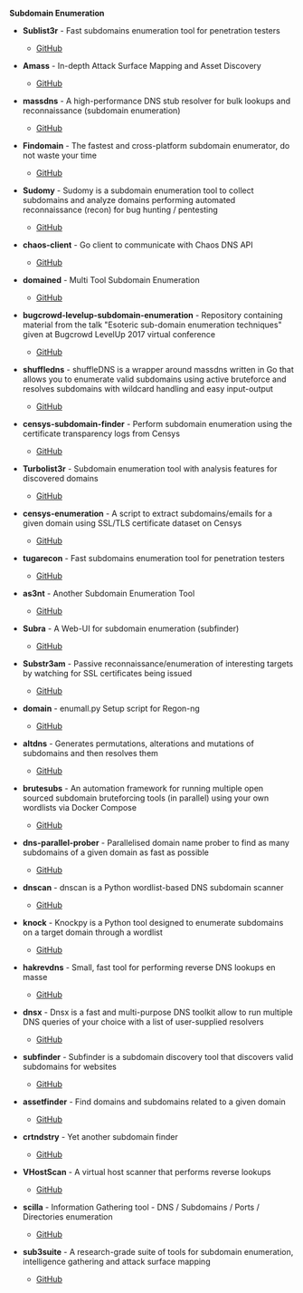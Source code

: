 **Subdomain Enumeration**

- **Sublist3r** - Fast subdomains enumeration tool for penetration testers
  - [GitHub](https://github.com/aboul3la/Sublist3r)

- **Amass** - In-depth Attack Surface Mapping and Asset Discovery
  - [GitHub](https://github.com/OWASP/Amass)

- **massdns** - A high-performance DNS stub resolver for bulk lookups and reconnaissance (subdomain enumeration)
  - [GitHub](https://github.com/blechschmidt/massdns)

- **Findomain** - The fastest and cross-platform subdomain enumerator, do not waste your time
  - [GitHub](https://github.com/Findomain/Findomain)

- **Sudomy** - Sudomy is a subdomain enumeration tool to collect subdomains and analyze domains performing automated reconnaissance (recon) for bug hunting / pentesting
  - [GitHub](https://github.com/Screetsec/Sudomy)

- **chaos-client** - Go client to communicate with Chaos DNS API
  - [GitHub](https://github.com/projectdiscovery/chaos-client)

- **domained** - Multi Tool Subdomain Enumeration
  - [GitHub](https://github.com/TypeError/domained)

- **bugcrowd-levelup-subdomain-enumeration** - Repository containing material from the talk "Esoteric sub-domain enumeration techniques" given at Bugcrowd LevelUp 2017 virtual conference
  - [GitHub](https://github.com/appsecco/bugcrowd-levelup-subdomainenumeration)

- **shuffledns** - shuffleDNS is a wrapper around massdns written in Go that allows you to enumerate valid subdomains using active bruteforce and resolves subdomains with wildcard handling and easy input-output
  - [GitHub](https://github.com/projectdiscovery/shuffledns)

- **censys-subdomain-finder** - Perform subdomain enumeration using the certificate transparency logs from Censys
  - [GitHub](https://github.com/christophetd/censys-subdomain-finder)

- **Turbolist3r** - Subdomain enumeration tool with analysis features for discovered domains
  - [GitHub](https://github.com/fleetcaptain/Turbolist3r)

- **censys-enumeration** - A script to extract subdomains/emails for a given domain using SSL/TLS certificate dataset on Censys
  - [GitHub](https://github.com/0xbharath/censys-enumeration)

- **tugarecon** - Fast subdomains enumeration tool for penetration testers
  - [GitHub](https://github.com/LordNeoStark/tugarecon)

- **as3nt** - Another Subdomain Enumeration Tool
  - [GitHub](https://github.com/cinerieus/as3nt)

- **Subra** - A Web-UI for subdomain enumeration (subfinder)
  - [GitHub](https://github.com/si9int/Subra)

- **Substr3am** - Passive reconnaissance/enumeration of interesting targets by watching for SSL certificates being issued
  - [GitHub](https://github.com/nexxai/Substr3am)

- **domain** - enumall.py Setup script for Regon-ng
  - [GitHub](https://github.com/jhaddix/domain/)

- **altdns** - Generates permutations, alterations and mutations of subdomains and then resolves them
  - [GitHub](https://github.com/infosec-au/altdns)

- **brutesubs** - An automation framework for running multiple open sourced subdomain bruteforcing tools (in parallel) using your own wordlists via Docker Compose
  - [GitHub](https://github.com/anshumanbh/brutesubs)

- **dns-parallel-prober** - Parallelised domain name prober to find as many subdomains of a given domain as fast as possible
  - [GitHub](https://github.com/lorenzog/dns-parallel-prober)

- **dnscan** - dnscan is a Python wordlist-based DNS subdomain scanner
  - [GitHub](https://github.com/rbsec/dnscan)

- **knock** - Knockpy is a Python tool designed to enumerate subdomains on a target domain through a wordlist
  - [GitHub](https://github.com/guelfoweb/knock)

- **hakrevdns** - Small, fast tool for performing reverse DNS lookups en masse
  - [GitHub](https://github.com/hakluke/hakrevdns)

- **dnsx** - Dnsx is a fast and multi-purpose DNS toolkit allow to run multiple DNS queries of your choice with a list of user-supplied resolvers
  - [GitHub](https://github.com/projectdiscovery/dnsx)

- **subfinder** - Subfinder is a subdomain discovery tool that discovers valid subdomains for websites
  - [GitHub](https://github.com/projectdiscovery/subfinder)

- **assetfinder** - Find domains and subdomains related to a given domain
  - [GitHub](https://github.com/tomnomnom/assetfinder)

- **crtndstry** - Yet another subdomain finder
  - [GitHub](https://github.com/nahamsec/crtndstry)

- **VHostScan** - A virtual host scanner that performs reverse lookups
  - [GitHub](https://github.com/codingo/VHostScan)

- **scilla** - Information Gathering tool - DNS / Subdomains / Ports / Directories enumeration
  - [GitHub](https://github.com/edoardottt/scilla)

- **sub3suite** - A research-grade suite of tools for subdomain enumeration, intelligence gathering and attack surface mapping
  - [GitHub](https://github.com/3nock/sub3suite)
